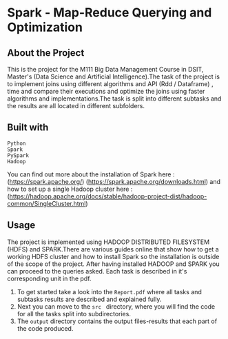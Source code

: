 # Spark - Map-Reduce Querying and Optimization

## About the Project
This is the project for the M111 Big Data Management Course in DSIT, Master's (Data Science and Artificial Intelligence).The task of the project
is to implement joins using different algorithms and API (Rdd / Dataframe) , time and compare their executions and optimize the joins using faster algorithms 
and implementations.The task is split into different subtasks and the results are all located in different subfolders.

## Built with 
```
Python
Spark
PySpark
Hadoop
```
You can find out more about the installation of Spark here :
(https://spark.apache.org/)
(https://spark.apache.org/downloads.html)
and how to set up a single Hadoop cluster here :
(https://hadoop.apache.org/docs/stable/hadoop-project-dist/hadoop-common/SingleCluster.html)


## Usage
The project is implemented using HADOOP DISTRIBUTED FILESYSTEM (HDFS) and SPARK.There are various guides online that show how to get a working 
HDFS cluster and how to install Spark so the installation is outside of the scope of the project. After having installed HADOOP and SPARK you can proceed to the queries asked.
Each task is described in it's corresponding unit in the pdf. 

1. To get started take a look into the `Report.pdf` where all tasks and subtasks results are described and explained fully.
2. Next you can move to the  `src ` directory, where you will find the code for all the tasks split into subdirectories.
3. The  `output` directory contains the output files-results that each part of the code produced.
